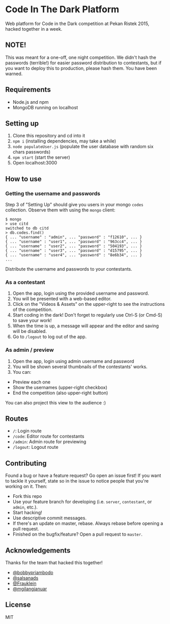 Code In The Dark Platform
=========================

Web platform for Code in the Dark competition at Pekan Ristek 2015, hacked together in a week.

## NOTE!

This was meant for a one-off, one night competition. We didn't hash the passwords (terrible!) for easier password distribution to contestants, but if you want to deploy this to production, please hash them. You have been warned.

## Requirements

- Node.js and npm
- MongoDB running on localhost

## Setting up

1. Clone this repository and cd into it
2. `npm i` (installing dependencies, may take a while)
3. `node populateUser.js` (populate the user database with random six chars passwords)
4. `npm start` (start the server)
5. Open localhost:3000

## How to use

### Getting the username and passwords

Step 3 of "Setting Up" should give you users in your mongo `codes` collection. Observe them with using the `mongo` client:

```
$ mongo
> use citd
switched to db citd
> db.codes.find()
{ ... "username" : "admin", ... "password" : "f12610", ... }
{ ... "username" : "user1", ... "password" : "963cc4", ... }
{ ... "username" : "user2", ... "password" : "504193", ... }
{ ... "username" : "user3", ... "password" : "d15795", ... }
{ ... "username" : "user4", ... "password" : "8e6b34", ... }
...
```

Distribute the username and passwords to your contestants.

### As a contestant

1. Open the app, login using the provided username and password.
2. You will be presented with a web-based editor.
3. Click on the "Videos & Assets" on the upper-right to see the instructions of the competition.
4. Start coding in the dark! Don't forget to regularly use Ctrl-S (or Cmd-S) to save your work!
5. When the time is up, a message will appear and the editor and saving will be disabled.
6. Go to `/logout` to log out of the app.

### As admin / preview

1. Open the app, login using admin username and password
2. You will be shown several thumbnails of the contestants' works.
3. You can:
  - Preview each one
  - Show the usernames (upper-right checkbox)
  - End the competition (also upper-right button)

You can also project this view to the audience :)

## Routes

- `/`: Login route
- `/code`: Editor route for contestants
- `/admin`: Admin route for previewing
- `/logout`: Logout route

## Contributing

Found a bug or have a feature request? Go open an issue first! If you want to tackle it yourself, state so in the issue to notice people that you're working on it. Then:

- Fork this repo
- Use your feature branch for developing (i.e. `server`, `contestant`, or `admin`, etc.).
- Start hacking!
- Use descriptive commit messages.
- If there's an update on master, rebase. Always rebase before opening a pull request.
- Finished on the bugfix/feature? Open a pull request to `master`.

## Acknowledgements

Thanks for the team that hacked this together!

- [@bobbypriambodo](https://github.com/bobbypriambodo)
- [@salsanads](https://github.com/salsanads)
- [@Frauklein](https://github.com/Frauklein)
- [@mgilangjanuar](https://github.com/mgilangjanuar)

## License

MIT
